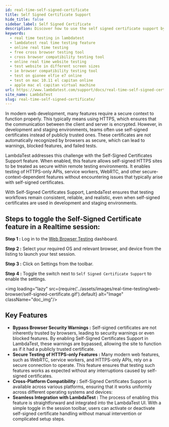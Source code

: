 ```yaml
---
id: real-time-self-signed-certificate
title: Self Signed Certificate Support
hide_title: false
sidebar_label: Self Signed Certificate
description: Discover how to use the self signed certificate support by LambdaTest to test your non-certified websites.
keywords:
  - real time testing in lambdatest
  - lambdatest real time testing feature
  - online real time testing
  - free cross browser testing tool
  - cross browser compatibility testing tool
  - online real time website testing
  - test website in different screen sizes
  - ie browser compatibility testing tool
  - test on gionee elfie e7 online
  - test on mac 10.11 el capitan online
  - apple mac el capitan virtual machine
url: https://www.lambdatest.com/support/docs/real-time-self-signed-certificate/
site_name: LambdaTest
slug: real-time-self-signed-certificate/
---
```


<script type="application/ld+json"
      dangerouslySetInnerHTML={{ __html: JSON.stringify({
       "@context": "https://schema.org",
        "@type": "BreadcrumbList",
        "itemListElement": [{
          "@type": "ListItem",
          "position": 1,
          "name": "LambdaTest",
          "item": "https://www.lambdatest.com"
        },{
          "@type": "ListItem",
          "position": 2,
          "name": "Support",
          "item": "https://www.lambdatest.com/support/docs/"
        },{
          "@type": "ListItem",
          "position": 3,
          "name": "Real Time Self Signed Certificate",
          "item": "https://www.lambdatest.com/support/docs/real-time-self-signed-certificate/"
        }]
      })
    }}
></script>
In modern web development, many features require a secure context to function properly. This typically means using HTTPS, which ensures that the communication between the client and server is encrypted. However, in development and staging environments, teams often use self-signed certificates instead of publicly trusted ones. These certificates are not automatically recognized by browsers as secure, which can lead to warnings, blocked features, and failed tests.

LambdaTest addresses this challenge with the Self-Signed Certificates Support feature. When enabled, this feature allows self-signed HTTPS sites to be treated as secure within remote testing environments. It enables testing of HTTPS-only APIs, service workers, WebRTC, and other secure-context-dependent features without encountering issues that typically arise with self-signed certificates.

With Self-Signed Certificates Support, LambdaTest ensures that testing workflows remain consistent, reliable, and realistic, even when self-signed certificates are used in development and staging environments.

## Steps to toggle the Self-Signed Certificate feature in a Realtime session:

**Step 1 :** Log in to the [Web Browser Testing](https://app.lambdatest.com/console/realtime/browser/desktop) dashboard.

**Step 2 :** Select your required OS and relevant browser, and device from the listing to launch your test session.

**Step 3 :** Click on Settings from the toolbar.

**Step 4 :** Toggle the switch next to `Self Signed Certificate Support` to enable the settings.

<img loading="lazy" src={require('../assets/images/real-time-testing/web-browser/self-signed-certificate.gif').default} alt="Image" className="doc_img"/>


## Key Features
- **Bypass Browser Security Warnings :** Self-signed certificates are not inherently trusted by browsers, leading to security warnings or even blocked features. By enabling Self-Signed Certificates Support in LambdaTest, these warnings are bypassed, allowing the site to function as if it had a publicly trusted certificate.
- **Secure Testing of HTTPS-only Features :** Many modern web features, such as WebRTC, service workers, and HTTPS-only APIs, rely on a secure connection to operate. This feature ensures that testing such features works as expected without any interruptions caused by self-signed certificates.
- **Cross-Platform Compatibility :** Self-Signed Certificates Support is available across various platforms, ensuring that it works uniformly across different operating systems and devices:
- **Seamless Integration with LambdaTest :** The process of enabling this feature is straightforward and integrated into the LambdaTest UI. With a simple toggle in the session toolbar, users can activate or deactivate self-signed certificate handling without manual intervention or complicated setup steps.
